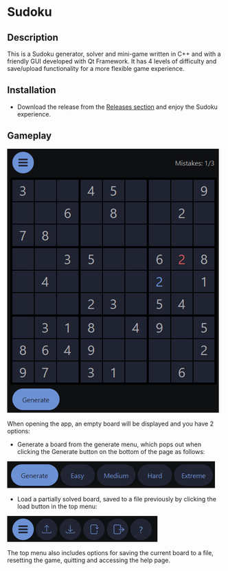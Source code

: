 # Sudoku

## Description

This is a Sudoku generator, solver and mini-game written in C++ and with a friendly GUI developed with Qt Framework. It has 4 levels of difficulty and save/upload functionality for a more flexible game experience.

## Installation

- Download the release from the [Releases section](https://github.com/tiutcristian/Sudoku/releases/) and enjoy the Sudoku experience.

## Gameplay 

![Required image is currently not available](assets/images/gameplay.png)

When opening the app, an empty board will be displayed and you have 2 options:

- Generate a board from the generate menu, which pops out when clicking the Generate button on the bottom of the page as follows:

![Required image is currently not available](assets/images/generate_menu.png)

- Load a partially solved board, saved to a file previously by clicking the load button in the top menu:

![Required image is currently not available](assets/images/top_menu.png)

The top menu also includes options for saving the current board to a file, resetting the game, quitting and accessing the help page.
